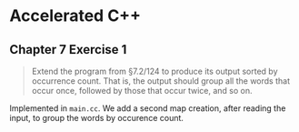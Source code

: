 # Accelerated C++
## Chapter 7 Exercise 1

>Extend the program from §7.2/124 to produce its output sorted by occurrence count. That
>is, the output should group all the words that occur once, followed by those that occur twice,
>and so on.

Implemented in `main.cc`. We add a second map creation, after reading the input, to group the 
words by occurence count.

